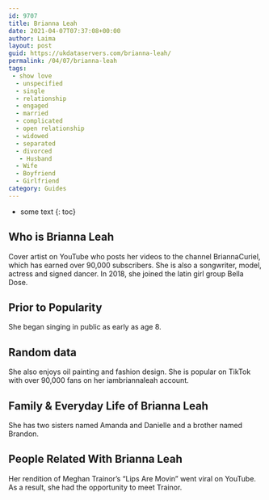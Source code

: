 ```yaml
---
id: 9707
title: Brianna Leah
date: 2021-04-07T07:37:08+00:00
author: Laima
layout: post
guid: https://ukdataservers.com/brianna-leah/
permalink: /04/07/brianna-leah
tags:
 - show love
  - unspecified
  - single
  - relationship
  - engaged
  - married
  - complicated
  - open relationship
  - widowed
  - separated
  - divorced
   - Husband
  - Wife
  - Boyfriend
  - Girlfriend
category: Guides
---
```


* some text
{: toc}


## Who is Brianna Leah
                  
                  
                  
Cover artist on YouTube who posts her videos to the channel BriannaCuriel, which has earned over 90,000 subscribers. She is also a songwriter, model, actress and signed dancer. In 2018, she joined the latin girl group Bella Dose.
                  
              
            
              
            
                
                
                
## Prior to Popularity
                  
                  
                  
She began singing in public as early as age 8. 
                  
              
            
              
            
                
                
                
## Random data
                  
                  
                  
She also enjoys oil painting and fashion design. She is popular on TikTok with over 90,000 fans on her iambriannaleah account. 
                  
              
            
              
            
                
                
                
## Family & Everyday Life of Brianna Leah
                  
                  
                  
She has two sisters named Amanda and Danielle and a brother named Brandon. 
                  
              
            
              
            
                
                
                
## People Related With Brianna Leah
                  
                  
                  
Her rendition of Meghan Trainor&#8217;s &#8220;Lips Are Movin&#8221; went viral on YouTube. As a result, she had the opportunity to meet Trainor. 
                  
              
            
              
            
                
              
            
              
              
            
            
              
            
          
          
          